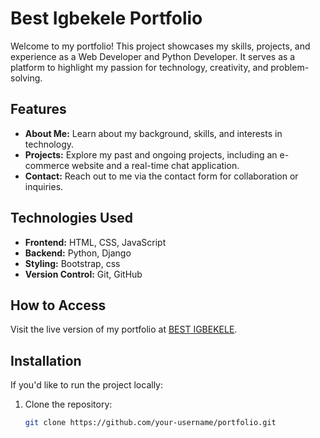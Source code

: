 # Best Igbekele Portfolio

Welcome to my portfolio! This project showcases my skills, projects, and experience as a Web Developer and Python Developer. It serves as a platform to highlight my passion for technology, creativity, and problem-solving.

## Features

- **About Me:** Learn about my background, skills, and interests in technology.
- **Projects:** Explore my past and ongoing projects, including an e-commerce website and a real-time chat application.
- **Contact:** Reach out to me via the contact form for collaboration or inquiries.

## Technologies Used

- **Frontend:** HTML, CSS, JavaScript
- **Backend:** Python, Django
- **Styling:** Bootstrap, css
- **Version Control:** Git, GitHub

## How to Access

Visit the live version of my portfolio at [BEST IGBEKELE]( https://best-wale.github.io/MYPORTFOLIO/).

## Installation

If you'd like to run the project locally:
1. Clone the repository:
   ```bash
   git clone https://github.com/your-username/portfolio.git
